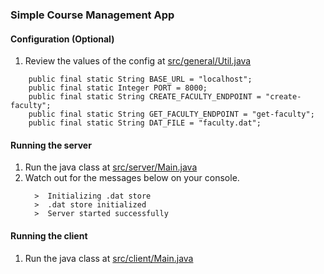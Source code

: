 ### Simple Course Management App

#### Configuration (Optional)
1. Review the values of the config at [src/general/Util.java](/src/general/Util.java)
```
    public final static String BASE_URL = "localhost";
    public final static Integer PORT = 8000;
    public final static String CREATE_FACULTY_ENDPOINT = "create-faculty";
    public final static String GET_FACULTY_ENDPOINT = "get-faculty";
    public final static String DAT_FILE = "faculty.dat";
```

#### Running the server
1. Run the java class at [src/server/Main.java](/src/server/Main.java)
2. Watch out for the messages below on your console.
    ```
      >  Initializing .dat store
      >  .dat store initialized
      >  Server started successfully
    ````


#### Running the client
1. Run the java class at [src/client/Main.java](/src/client/Main.java)
